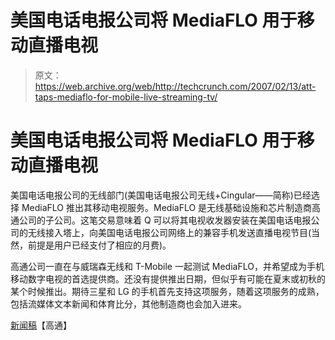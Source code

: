 # 美国电话电报公司将 MediaFLO 用于移动直播电视

> 原文：<https://web.archive.org/web/http://techcrunch.com/2007/02/13/att-taps-mediaflo-for-mobile-live-streaming-tv/>

# 美国电话电报公司将 MediaFLO 用于移动直播电视

美国电话电报公司的无线部门(美国电话电报公司无线+Cingular——简称)已经选择 MediaFLO 推出其移动电视服务。MediaFLO 是无线基础设施和芯片制造商高通公司的子公司。这笔交易意味着 Q 可以将其电视收发器安装在美国电话电报公司的无线接入塔上，向美国电话电报公司网络上的兼容手机发送直播电视节目(当然，前提是用户已经支付了相应的月费)。

高通公司一直在与威瑞森无线和 T-Mobile 一起测试 MediaFLO，并希望成为手机移动数字电视的首选提供商。还没有提供推出日期，但似乎有可能在夏末或初秋的某个时候推出。期待三星和 LG 的手机首先支持这项服务，随着这项服务的成熟，包括流媒体文本新闻和体育比分，其他制造商也会加入进来。

[新闻稿](https://web.archive.org/web/20220121172332/http://www.qualcomm.com/press/releases/2007/070212_att_selects_s.html)【高通】